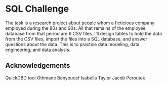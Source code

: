 # SQL Challenge
The task is a research project about people whom a ficticious company employed during the 80s and 90s. All that remains of the employee database from that period are 6 CSV files. I’ll design tables to hold the data from the CSV files, import the files into a SQL database, and answer questions about the data. This is to practice data modeling, data engineering, and data analysis.

## Acknowledgements
QuickDBD tool
Othmane Benyoucef
Isabella Taylor
Jacob Peroutek
